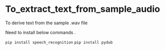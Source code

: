 # To_extract_text_from_sample_audio
To derive text from the sample .wav file 


Need to install below commands .

`pip install speech_recognition`
`pip install pydub`
